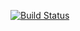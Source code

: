 [![Build Status](https://travis-ci.org/ndthanhdev/plugin-pool.svg?branch=develop)](https://travis-ci.org/ndthanhdev/svc-pool)
